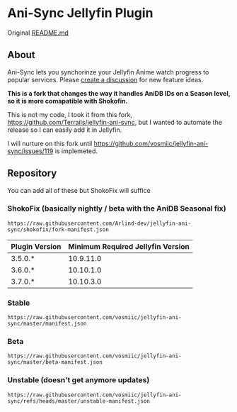 # Ani-Sync Jellyfin Plugin

Original [README.md](https://github.com/vosmiic/jellyfin-ani-sync)

## About

Ani-Sync lets you synchorinze your Jellyfin Anime watch progress to popular services. Please [create a discussion](https://github.com/vosmiic/jellyfin-ani-sync/discussions/new/choose) for new feature ideas.

**This is a fork that changes the way it handles AniDB IDs on a Season level, so it is more comapatible with Shokofin.**

This is not my code, I took it from this fork, https://github.com/Terrails/jellyfin-ani-sync, but I wanted to automate the release so I can easily add it in Jellyfin.

I will nurture on this fork until https://github.com/vosmiic/jellyfin-ani-sync/issues/119 is implemeted.

## Repository

You can add all of these but ShokoFix will suffice

### ShokoFix (basically nightly / beta with the AniDB Seasonal fix)

```
https://raw.githubusercontent.com/Arlind-dev/jellyfin-ani-sync/shokofix/fork-manifest.json
```

| Plugin Version | Minimum Required Jellyfin Version |
|----------------|-----------------------------------|
| 3.5.0.\*       | 10.9.11.0                         |
| 3.6.0.\*       | 10.10.1.0                         |
| 3.7.0.\*       | 10.10.3.0                         |

### Stable

```
https://raw.githubusercontent.com/vosmiic/jellyfin-ani-sync/master/manifest.json
```

### Beta

```
https://raw.githubusercontent.com/vosmiic/jellyfin-ani-sync/master/beta-manifest.json
```

### Unstable (doesn't get anymore updates)

```
https://raw.githubusercontent.com/vosmiic/jellyfin-ani-sync/refs/heads/master/unstable-manifest.json
```
